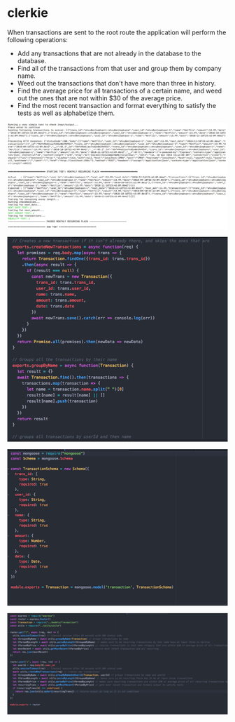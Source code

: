 # clerkie

When transactions are sent to the root route the application will perform the following operations:
* Add any transactions that are not already in the database to the database.
* Find all of the transactions from that user and group them by company name.
* Weed out the transactions that don't have more than three in history.
* Find the average price for all transactions of a certain name, and weed out the ones that are not within $30 of the average price.
* Find the most recent transaction and format everything to satisfy the tests as well as alphabetize them.


![](https://github.com/alexg622/clerkie/blob/master/images/Screen%20Shot%202018-11-20%20at%203.45.01%20PM.png?raw=true)


![](https://github.com/alexg622/clerkie/blob/master/images/Screen%20Shot%202018-11-20%20at%203.45.30%20PM.png?raw=true)


![](https://github.com/alexg622/clerkie/blob/master/images/Screen%20Shot%202018-11-20%20at%203.45.48%20PM.png?raw=true)


![](https://github.com/alexg622/clerkie/blob/master/images/Screen%20Shot%202018-11-20%20at%203.46.13%20PM.png?raw=true)
